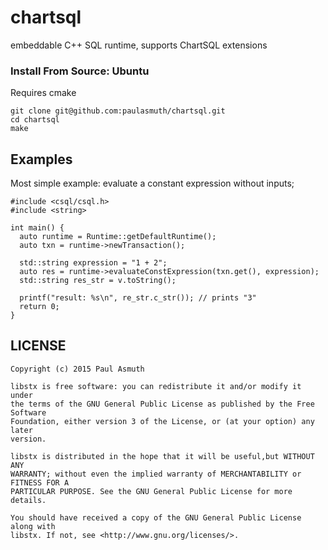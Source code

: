 chartsql
========

embeddable C++ SQL runtime, supports ChartSQL extensions

### Install From Source: Ubuntu

Requires cmake

```
git clone git@github.com:paulasmuth/chartsql.git
cd chartsql
make
```


Examples
--------

Most simple example: evaluate a constant expression without inputs;

    #include <csql/csql.h>
    #include <string>

    int main() {
      auto runtime = Runtime::getDefaultRuntime();
      auto txn = runtime->newTransaction();

      std::string expression = "1 + 2";
      auto res = runtime->evaluateConstExpression(txn.get(), expression);
      std::string res_str = v.toString();

      printf("result: %s\n", re_str.c_str()); // prints "3"
      return 0;
    }


LICENSE
-------

```
Copyright (c) 2015 Paul Asmuth

libstx is free software: you can redistribute it and/or modify it under
the terms of the GNU General Public License as published by the Free Software
Foundation, either version 3 of the License, or (at your option) any later
version.

libstx is distributed in the hope that it will be useful,but WITHOUT ANY
WARRANTY; without even the implied warranty of MERCHANTABILITY or FITNESS FOR A
PARTICULAR PURPOSE. See the GNU General Public License for more details.

You should have received a copy of the GNU General Public License along with
libstx. If not, see <http://www.gnu.org/licenses/>.
